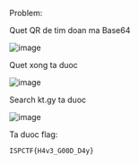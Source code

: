 Problem:

Quet QR de tim doan ma Base64

![image](https://github.com/yeuubonn2k4/CTFCOMPETITION/assets/161863346/c19a1b53-edc6-44da-b36a-24438dc9176d)

Quet xong ta duoc 

![image](https://github.com/yeuubonn2k4/CTFCOMPETITION/assets/161863346/933a89d0-5d6d-4440-847c-5d5a27e3c169)

Search kt.gy ta duoc

![image](https://github.com/yeuubonn2k4/CTFCOMPETITION/assets/161863346/948c1ed4-0a69-40bb-8626-87460467a96c)

Ta duoc flag:

`
ISPCTF{H4v3_G00D_D4y}
`
